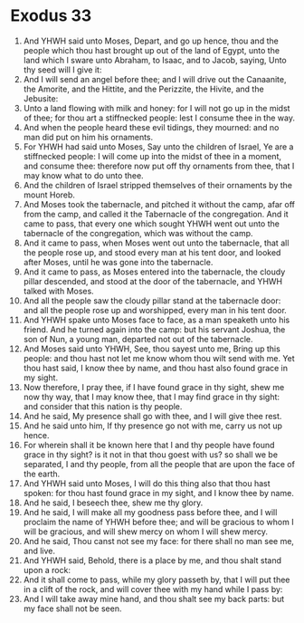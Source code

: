 ﻿# Exodus  33
1. And YHWH said unto Moses, Depart, and go up hence, thou and the people which thou hast brought up out of the land of Egypt, unto the land which I sware unto Abraham, to Isaac, and to Jacob, saying, Unto thy seed will I give it: 
2. And I will send an angel before thee; and I will drive out the Canaanite, the Amorite, and the Hittite, and the Perizzite, the Hivite, and the Jebusite: 
3. Unto a land flowing with milk and honey: for I will not go up in the midst of thee; for thou art a stiffnecked people: lest I consume thee in the way. 
4.  And when the people heard these evil tidings, they mourned: and no man did put on him his ornaments. 
5. For YHWH had said unto Moses, Say unto the children of Israel, Ye are a stiffnecked people: I will come up into the midst of thee in a moment, and consume thee: therefore now put off thy ornaments from thee, that I may know what to do unto thee. 
6. And the children of Israel stripped themselves of their ornaments by the mount Horeb. 
7. And Moses took the tabernacle, and pitched it without the camp, afar off from the camp, and called it the Tabernacle of the congregation. And it came to pass, that every one which sought YHWH went out unto the tabernacle of the congregation, which was without the camp. 
8. And it came to pass, when Moses went out unto the tabernacle, that all the people rose up, and stood every man at his tent door, and looked after Moses, until he was gone into the tabernacle. 
9. And it came to pass, as Moses entered into the tabernacle, the cloudy pillar descended, and stood at the door of the tabernacle, and YHWH talked with Moses. 
10. And all the people saw the cloudy pillar stand at the tabernacle door: and all the people rose up and worshipped, every man in his tent door. 
11. And YHWH spake unto Moses face to face, as a man speaketh unto his friend. And he turned again into the camp: but his servant Joshua, the son of Nun, a young man, departed not out of the tabernacle. 
12.  And Moses said unto YHWH, See, thou sayest unto me, Bring up this people: and thou hast not let me know whom thou wilt send with me. Yet thou hast said, I know thee by name, and thou hast also found grace in my sight. 
13. Now therefore, I pray thee, if I have found grace in thy sight, shew me now thy way, that I may know thee, that I may find grace in thy sight: and consider that this nation is thy people. 
14. And he said, My presence shall go with thee, and I will give thee rest. 
15. And he said unto him, If thy presence go not with me, carry us not up hence. 
16. For wherein shall it be known here that I and thy people have found grace in thy sight? is it not in that thou goest with us? so shall we be separated, I and thy people, from all the people that are upon the face of the earth. 
17. And YHWH said unto Moses, I will do this thing also that thou hast spoken: for thou hast found grace in my sight, and I know thee by name. 
18. And he said, I beseech thee, shew me thy glory. 
19. And he said, I will make all my goodness pass before thee, and I will proclaim the name of YHWH before thee; and will be gracious to whom I will be gracious, and will shew mercy on whom I will shew mercy. 
20. And he said, Thou canst not see my face: for there shall no man see me, and live. 
21. And YHWH said, Behold, there is a place by me, and thou shalt stand upon a rock: 
22. And it shall come to pass, while my glory passeth by, that I will put thee in a clift of the rock, and will cover thee with my hand while I pass by: 
23. And I will take away mine hand, and thou shalt see my back parts: but my face shall not be seen. 
